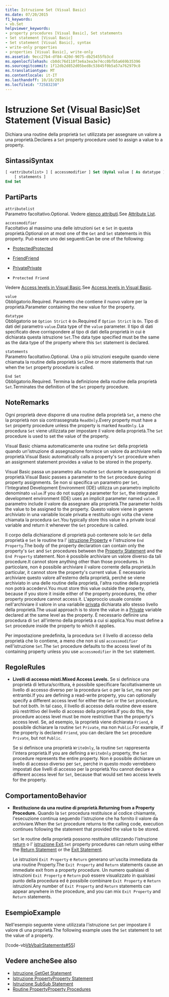 ```yaml
---
title: Istruzione Set (Visual Basic)
ms.date: 07/20/2015
f1_keywords:
- vb.Set
helpviewer_keywords:
- property procedures [Visual Basic], Set statements
- Set statement [Visual Basic]
- Set statement [Visual Basic], syntax
- write-only properties
- properties [Visual Basic], write-only
ms.assetid: 9ecc27b4-df84-420d-9075-db25455fb3cd
ms.openlocfilehash: cb0dc76d110f3e6a3ea3e74cc0bfb5a669b35396
ms.sourcegitcommit: 1f12db2d852d05bed8c53845f0b5a57a762979c8
ms.translationtype: MT
ms.contentlocale: it-IT
ms.lasthandoff: 10/18/2019
ms.locfileid: "72583230"
---
```

# <a name="set-statement-visual-basic"></a><span data-ttu-id="fa79f-102">Istruzione Set (Visual Basic)</span><span class="sxs-lookup"><span data-stu-id="fa79f-102">Set Statement (Visual Basic)</span></span>
<span data-ttu-id="fa79f-103">Dichiara una routine della proprietà `Set` utilizzata per assegnare un valore a una proprietà.</span><span class="sxs-lookup"><span data-stu-id="fa79f-103">Declares a `Set` property procedure used to assign a value to a property.</span></span>  
  
## <a name="syntax"></a><span data-ttu-id="fa79f-104">Sintassi</span><span class="sxs-lookup"><span data-stu-id="fa79f-104">Syntax</span></span>  
  
```vb  
[ <attributelist> ] [ accessmodifier ] Set (ByVal value [ As datatype ])  
    [ statements ]  
End Set  
```  
  
## <a name="parts"></a><span data-ttu-id="fa79f-105">Parti</span><span class="sxs-lookup"><span data-stu-id="fa79f-105">Parts</span></span>  
 `attributelist`  
 <span data-ttu-id="fa79f-106">Parametro facoltativo.</span><span class="sxs-lookup"><span data-stu-id="fa79f-106">Optional.</span></span> <span data-ttu-id="fa79f-107">Vedere [elenco attributi](../../../visual-basic/language-reference/statements/attribute-list.md).</span><span class="sxs-lookup"><span data-stu-id="fa79f-107">See [Attribute List](../../../visual-basic/language-reference/statements/attribute-list.md).</span></span>  
  
 `accessmodifier`  
 <span data-ttu-id="fa79f-108">Facoltativo al massimo una delle istruzioni `Get` e `Set` in questa proprietà.</span><span class="sxs-lookup"><span data-stu-id="fa79f-108">Optional on at most one of the `Get` and `Set` statements in this property.</span></span> <span data-ttu-id="fa79f-109">Può essere uno dei seguenti:</span><span class="sxs-lookup"><span data-stu-id="fa79f-109">Can be one of the following:</span></span>  
  
- [<span data-ttu-id="fa79f-110">Protected</span><span class="sxs-lookup"><span data-stu-id="fa79f-110">Protected</span></span>](../../../visual-basic/language-reference/modifiers/protected.md)  
  
- [<span data-ttu-id="fa79f-111">Friend</span><span class="sxs-lookup"><span data-stu-id="fa79f-111">Friend</span></span>](../../../visual-basic/language-reference/modifiers/friend.md)  
  
- [<span data-ttu-id="fa79f-112">Private</span><span class="sxs-lookup"><span data-stu-id="fa79f-112">Private</span></span>](../../../visual-basic/language-reference/modifiers/private.md)  
  
- `Protected Friend`  
  
 <span data-ttu-id="fa79f-113">Vedere [Access levels in Visual Basic](../../../visual-basic/programming-guide/language-features/declared-elements/access-levels.md).</span><span class="sxs-lookup"><span data-stu-id="fa79f-113">See [Access levels in Visual Basic](../../../visual-basic/programming-guide/language-features/declared-elements/access-levels.md).</span></span>  
  
 `value`  
 <span data-ttu-id="fa79f-114">Obbligatorio.</span><span class="sxs-lookup"><span data-stu-id="fa79f-114">Required.</span></span> <span data-ttu-id="fa79f-115">Parametro che contiene il nuovo valore per la proprietà.</span><span class="sxs-lookup"><span data-stu-id="fa79f-115">Parameter containing the new value for the property.</span></span>  
  
 `datatype`  
 <span data-ttu-id="fa79f-116">Obbligatorio se `Option Strict` è `On`.</span><span class="sxs-lookup"><span data-stu-id="fa79f-116">Required if `Option Strict` is `On`.</span></span> <span data-ttu-id="fa79f-117">Tipo di dati del parametro `value`.</span><span class="sxs-lookup"><span data-stu-id="fa79f-117">Data type of the `value` parameter.</span></span> <span data-ttu-id="fa79f-118">Il tipo di dati specificato deve corrispondere al tipo di dati della proprietà in cui è dichiarata questa istruzione `Set`.</span><span class="sxs-lookup"><span data-stu-id="fa79f-118">The data type specified must be the same as the data type of the property where this `Set` statement is declared.</span></span>  
  
 `statements`  
 <span data-ttu-id="fa79f-119">Parametro facoltativo.</span><span class="sxs-lookup"><span data-stu-id="fa79f-119">Optional.</span></span> <span data-ttu-id="fa79f-120">Una o più istruzioni eseguite quando viene chiamata la routine della proprietà `Set`.</span><span class="sxs-lookup"><span data-stu-id="fa79f-120">One or more statements that run when the `Set` property procedure is called.</span></span>  
  
 `End Set`  
 <span data-ttu-id="fa79f-121">Obbligatorio.</span><span class="sxs-lookup"><span data-stu-id="fa79f-121">Required.</span></span> <span data-ttu-id="fa79f-122">Termina la definizione della routine della proprietà `Set`.</span><span class="sxs-lookup"><span data-stu-id="fa79f-122">Terminates the definition of the `Set` property procedure.</span></span>  
  
## <a name="remarks"></a><span data-ttu-id="fa79f-123">Note</span><span class="sxs-lookup"><span data-stu-id="fa79f-123">Remarks</span></span>  
 <span data-ttu-id="fa79f-124">Ogni proprietà deve disporre di una routine della proprietà `Set`, a meno che la proprietà non sia contrassegnata `ReadOnly`.</span><span class="sxs-lookup"><span data-stu-id="fa79f-124">Every property must have a `Set` property procedure unless the property is marked `ReadOnly`.</span></span> <span data-ttu-id="fa79f-125">La procedura `Set` viene utilizzata per impostare il valore della proprietà.</span><span class="sxs-lookup"><span data-stu-id="fa79f-125">The `Set` procedure is used to set the value of the property.</span></span>  
  
 <span data-ttu-id="fa79f-126">Visual Basic chiama automaticamente una routine `Set` della proprietà quando un'istruzione di assegnazione fornisce un valore da archiviare nella proprietà.</span><span class="sxs-lookup"><span data-stu-id="fa79f-126">Visual Basic automatically calls a property's `Set` procedure when an assignment statement provides a value to be stored in the property.</span></span>  
  
 <span data-ttu-id="fa79f-127">Visual Basic passa un parametro alla routine `Set` durante le assegnazioni di proprietà.</span><span class="sxs-lookup"><span data-stu-id="fa79f-127">Visual Basic passes a parameter to the `Set` procedure during property assignments.</span></span> <span data-ttu-id="fa79f-128">Se non si specifica un parametro per `Set`, l'Integrated Development Environment (IDE) utilizza un parametro implicito denominato `value`.</span><span class="sxs-lookup"><span data-stu-id="fa79f-128">If you do not supply a parameter for `Set`, the integrated development environment (IDE) uses an implicit parameter named `value`.</span></span> <span data-ttu-id="fa79f-129">Il parametro include il valore da assegnare alla proprietà.</span><span class="sxs-lookup"><span data-stu-id="fa79f-129">The parameter holds the value to be assigned to the property.</span></span> <span data-ttu-id="fa79f-130">Questo valore viene in genere archiviato in una variabile locale privata e restituito ogni volta che viene chiamata la procedura `Get`.</span><span class="sxs-lookup"><span data-stu-id="fa79f-130">You typically store this value in a private local variable and return it whenever the `Get` procedure is called.</span></span>  
  
 <span data-ttu-id="fa79f-131">Il corpo della dichiarazione di proprietà può contenere solo le `Get` della proprietà e `Set` le routine tra l' [istruzione Property](../../../visual-basic/language-reference/statements/property-statement.md) e l'istruzione `End Property`.</span><span class="sxs-lookup"><span data-stu-id="fa79f-131">The body of the property declaration can contain only the property's `Get` and `Set` procedures between the [Property Statement](../../../visual-basic/language-reference/statements/property-statement.md) and the `End Property` statement.</span></span> <span data-ttu-id="fa79f-132">Non è possibile archiviare un valore diverso da tali procedure.</span><span class="sxs-lookup"><span data-stu-id="fa79f-132">It cannot store anything other than those procedures.</span></span> <span data-ttu-id="fa79f-133">In particolare, non è possibile archiviare il valore corrente della proprietà.</span><span class="sxs-lookup"><span data-stu-id="fa79f-133">In particular, it cannot store the property's current value.</span></span> <span data-ttu-id="fa79f-134">È necessario archiviare questo valore all'esterno della proprietà, perché se viene archiviato in una delle routine della proprietà, l'altra routine della proprietà non potrà accedervi.</span><span class="sxs-lookup"><span data-stu-id="fa79f-134">You must store this value outside the property, because if you store it inside either of the property procedures, the other property procedure cannot access it.</span></span> <span data-ttu-id="fa79f-135">L'approccio usuale consiste nell'archiviare il valore in una variabile [privata](../../../visual-basic/language-reference/modifiers/private.md) dichiarata allo stesso livello della proprietà.</span><span class="sxs-lookup"><span data-stu-id="fa79f-135">The usual approach is to store the value in a [Private](../../../visual-basic/language-reference/modifiers/private.md) variable declared at the same level as the property.</span></span> <span data-ttu-id="fa79f-136">È necessario definire una procedura di `Set` all'interno della proprietà a cui si applica.</span><span class="sxs-lookup"><span data-stu-id="fa79f-136">You must define a `Set` procedure inside the property to which it applies.</span></span>  
  
 <span data-ttu-id="fa79f-137">Per impostazione predefinita, la procedura `Set` il livello di accesso della proprietà che lo contiene, a meno che non si usi `accessmodifier` nell'istruzione `Set`.</span><span class="sxs-lookup"><span data-stu-id="fa79f-137">The `Set` procedure defaults to the access level of its containing property unless you use `accessmodifier` in the `Set` statement.</span></span>  
  
## <a name="rules"></a><span data-ttu-id="fa79f-138">Regole</span><span class="sxs-lookup"><span data-stu-id="fa79f-138">Rules</span></span>  
  
- <span data-ttu-id="fa79f-139">**Livelli di accesso misti.**</span><span class="sxs-lookup"><span data-stu-id="fa79f-139">**Mixed Access Levels.**</span></span> <span data-ttu-id="fa79f-140">Se si definisce una proprietà di lettura/scrittura, è possibile specificare facoltativamente un livello di accesso diverso per la procedura `Get` o per la `Set`, ma non per entrambi.</span><span class="sxs-lookup"><span data-stu-id="fa79f-140">If you are defining a read-write property, you can optionally specify a different access level for either the `Get` or the `Set` procedure, but not both.</span></span> <span data-ttu-id="fa79f-141">In tal caso, il livello di accesso della routine deve essere più restrittivo del livello di accesso della proprietà.</span><span class="sxs-lookup"><span data-stu-id="fa79f-141">If you do this, the procedure access level must be more restrictive than the property's access level.</span></span> <span data-ttu-id="fa79f-142">Se, ad esempio, la proprietà viene dichiarata `Friend`, è possibile dichiarare la routine `Set` `Private`, ma non `Public`.</span><span class="sxs-lookup"><span data-stu-id="fa79f-142">For example, if the property is declared `Friend`, you can declare the `Set` procedure `Private`, but not `Public`.</span></span>  
  
     <span data-ttu-id="fa79f-143">Se si definisce una proprietà `WriteOnly`, la routine `Set` rappresenta l'intera proprietà.</span><span class="sxs-lookup"><span data-stu-id="fa79f-143">If you are defining a `WriteOnly` property, the `Set` procedure represents the entire property.</span></span> <span data-ttu-id="fa79f-144">Non è possibile dichiarare un livello di accesso diverso per `Set`, perché in questo modo verrebbero impostati due livelli di accesso per la proprietà.</span><span class="sxs-lookup"><span data-stu-id="fa79f-144">You cannot declare a different access level for `Set`, because that would set two access levels for the property.</span></span>  
  
## <a name="behavior"></a><span data-ttu-id="fa79f-145">Comportamento</span><span class="sxs-lookup"><span data-stu-id="fa79f-145">Behavior</span></span>  
  
- <span data-ttu-id="fa79f-146">**Restituzione da una routine di proprietà.**</span><span class="sxs-lookup"><span data-stu-id="fa79f-146">**Returning from a Property Procedure.**</span></span> <span data-ttu-id="fa79f-147">Quando la `Set` procedura restituisce al codice chiamante, l'esecuzione continua seguendo l'istruzione che ha fornito il valore da archiviare.</span><span class="sxs-lookup"><span data-stu-id="fa79f-147">When the `Set` procedure returns to the calling code, execution continues following the statement that provided the value to be stored.</span></span>  
  
     <span data-ttu-id="fa79f-148">`Set` le routine della proprietà possono restituire utilizzando l'istruzione [return](../../../visual-basic/language-reference/statements/return-statement.md) o l' [istruzione Exit](../../../visual-basic/language-reference/statements/exit-statement.md).</span><span class="sxs-lookup"><span data-stu-id="fa79f-148">`Set` property procedures can return using either the [Return Statement](../../../visual-basic/language-reference/statements/return-statement.md) or the [Exit Statement](../../../visual-basic/language-reference/statements/exit-statement.md).</span></span>  
  
     <span data-ttu-id="fa79f-149">Le istruzioni `Exit Property` e `Return` generano un'uscita immediata da una routine Property.</span><span class="sxs-lookup"><span data-stu-id="fa79f-149">The `Exit Property` and `Return` statements cause an immediate exit from a property procedure.</span></span> <span data-ttu-id="fa79f-150">Un numero qualsiasi di istruzioni `Exit Property` e `Return` può essere visualizzato in qualsiasi punto della procedura ed è possibile combinare `Exit Property` e `Return` istruzioni.</span><span class="sxs-lookup"><span data-stu-id="fa79f-150">Any number of `Exit Property` and `Return` statements can appear anywhere in the procedure, and you can mix `Exit Property` and `Return` statements.</span></span>  
  
## <a name="example"></a><span data-ttu-id="fa79f-151">Esempio</span><span class="sxs-lookup"><span data-stu-id="fa79f-151">Example</span></span>  
 <span data-ttu-id="fa79f-152">Nell'esempio seguente viene utilizzata l'istruzione `Set` per impostare il valore di una proprietà.</span><span class="sxs-lookup"><span data-stu-id="fa79f-152">The following example uses the `Set` statement to set the value of a property.</span></span>  
  
 [!code-vb[VbVbalrStatements#55](~/samples/snippets/visualbasic/VS_Snippets_VBCSharp/VbVbalrStatements/VB/Class1.vb#55)]  
  
## <a name="see-also"></a><span data-ttu-id="fa79f-153">Vedere anche</span><span class="sxs-lookup"><span data-stu-id="fa79f-153">See also</span></span>

- [<span data-ttu-id="fa79f-154">Istruzione Get</span><span class="sxs-lookup"><span data-stu-id="fa79f-154">Get Statement</span></span>](../../../visual-basic/language-reference/statements/get-statement.md)
- [<span data-ttu-id="fa79f-155">Istruzione Property</span><span class="sxs-lookup"><span data-stu-id="fa79f-155">Property Statement</span></span>](../../../visual-basic/language-reference/statements/property-statement.md)
- [<span data-ttu-id="fa79f-156">Istruzione Sub</span><span class="sxs-lookup"><span data-stu-id="fa79f-156">Sub Statement</span></span>](../../../visual-basic/language-reference/statements/sub-statement.md)
- [<span data-ttu-id="fa79f-157">Routine Property</span><span class="sxs-lookup"><span data-stu-id="fa79f-157">Property Procedures</span></span>](../../../visual-basic/programming-guide/language-features/procedures/property-procedures.md)
